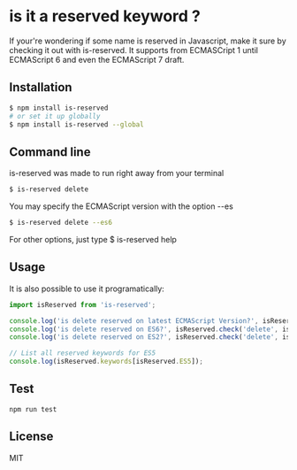 # is it a reserved keyword ?

If your're wondering if some name is reserved in Javascript, make it sure by checking it out with is-reserved. It supports from ECMASCript 1 until ECMAScript 6 and even the ECMAScript 7 draft.

## Installation

```bash
$ npm install is-reserved
# or set it up globally
$ npm install is-reserved --global
```

## Command line

is-reserved was made to run right away from your terminal

```bash
$ is-reserved delete
```

You may specify the ECMAScript version with the option --es

```bash
$ is-reserved delete --es6
```

For other options, just type $ is-reserved help

## Usage

It is also possible to use it programatically:

``` js
import isReserved from 'is-reserved';

console.log('is delete reserved on latest ECMAScript Version?', isReserved.check('delete'));
console.log('is delete reserved on ES6?', isReserved.check('delete', isReserved.ES6));
console.log('is delete reserved on ES2?', isReserved.check('delete', isReserved.ES2));

// List all reserved keywords for ES5
console.log(isReserved.keywords[isReserved.ES5]);

```

## Test

```
npm run test
```

## License

MIT